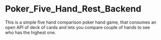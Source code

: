 # Poker_Five_Hand_Rest_Backend
This is a simple five hand comparison poker hand game, that consumes an open API of deck of cards and lets you compare couple of hands to see who has the highest one.
